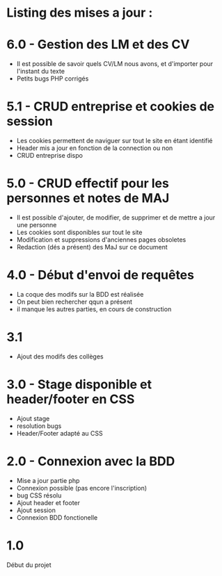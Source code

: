# Listing des mises a jour : 

# 6.0 - Gestion des LM et des CV
- Il est possible de savoir quels CV/LM nous avons, et d'importer pour l'instant du texte
- Petits bugs PHP corrigés

# 5.1 - CRUD entreprise et cookies de session
- Les cookies permettent de naviguer sur tout le site en étant identifié
- Header mis a jour en fonction de la connection ou non
- CRUD entreprise dispo

# 5.0 - CRUD effectif pour les personnes et notes de MAJ
- Il est possible d'ajouter, de modifier, de supprimer et de mettre a jour une personne
- Les cookies sont disponibles sur tout le site
- Modification et suppressions d'anciennes pages obsoletes
- Redaction (dés a présent) des MaJ sur ce document

# 4.0 - Début d'envoi de requêtes
- La coque des modifs sur la BDD est réalisée
- On peut bien rechercher qqun a présent
- il manque les autres parties, en cours de construction

# 3.1
- Ajout des modifs des collèges

# 3.0 - Stage disponible et header/footer en CSS
- Ajout stage
- resolution bugs
- Header/Footer adapté au CSS

# 2.0 - Connexion avec la BDD 
- Mise a jour partie php
- Connexion possible (pas encore l'inscription)
- bug CSS résolu
- Ajout header et footer
- Ajout session
- Connexion BDD fonctionelle


# 1.0
Début du projet
